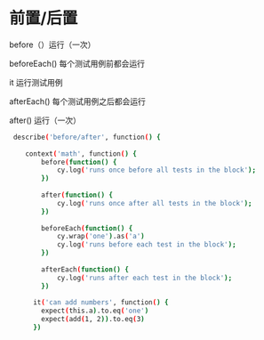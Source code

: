 
# 前置/后置

before（）运行（一次）

beforeEach() 每个测试用例前都会运行

it 运行测试用例

afterEach() 每个测试用例之后都会运行

after() 运行（一次）

```.bash
 describe('before/after', function() {
    
    context('math', function() {
        before(function() {
            cy.log('runs once before all tests in the block');     
        })
      
        after(function() {
            cy.log('runs once after all tests in the block');
        })
      
        beforeEach(function() {
            cy.wrap('one').as('a')
            cy.log('runs before each test in the block');
        })
      
        afterEach(function() {
            cy.log('runs after each test in the block');
        })
    
      it('can add numbers', function() {
        expect(this.a).to.eq('one')
        expect(add(1, 2)).to.eq(3)
      })
```
